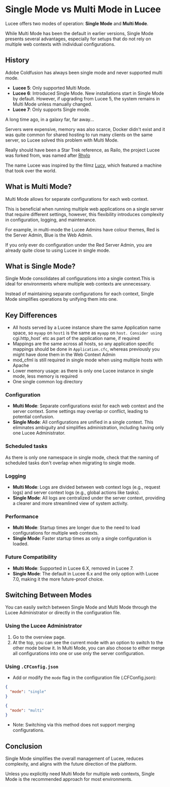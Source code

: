 <!--
{
  "title": "Single Mode vs Multi Mode",
  "id": "single-vs-multi-mode",
  "description": "Understanding the differences between single mode and multi mode in Lucee.",
  "keywords": [
    "Lucee",
    "Single Mode",
    "Multi Mode",
    "Configuration"
  ],
  "categories": [
    "server"
  ]
}
-->

# Single Mode vs Multi Mode in Lucee

Lucee offers two modes of operation: **Single Mode** and **Multi Mode**.

While Multi Mode has been the default in earlier versions, Single Mode presents several advantages, especially for setups that do not rely on multiple web contexts with individual configurations.

## History

Adobe Coldfusion has always been single mode and never supported multi mode.

- **Lucee 5**: Only supported Multi Mode.
- **Lucee 6**: Introduced Single Mode. New installations start in Single Mode by default. However, if upgrading from Lucee 5, the system remains in Multi Mode unless manually changed.
- **Lucee 7**: Only supports Single mode.

A long time ago, in a galaxy far, far away...

Servers were expensive, memory was also scarce, Docker didn't exist and it was quite common for shared hosting to run many clients on the same server, so Lucee solved this problem with Multi Mode.

Really should have been a Star Trek reference, as Railo, the project Lucee was forked from, was named after [Rhylo](https://memory-alpha.fandom.com/wiki/Rhylo)

The name Lucee was inspired by the filmz [Lucy](https://en.wikipedia.org/wiki/Lucy_(2014_film)), which featured a machine that took over the world.

## What is Multi Mode?

Multi Mode allows for separate configurations for each web context.

This is beneficial when running multiple web applications on a single server that require different settings, however, this flexibility introduces complexity in configuration, logging, and maintenance.

For example, in multi-mode the Lucee Admins have colour themes, Red is the Server Admin, Blue is the Web Admin.

If you only ever do configuration under the Red Server Admin, you are already quite close to using Lucee in single mode.

## What is Single Mode?

Single Mode consolidates all configurations into a single context.This is ideal for environments where multiple web contexts are unnecessary.

Instead of maintaining separate configurations for each context, Single Mode simplifies operations by unifying them into one.

## Key Differences

- All hosts served by a Lucee instance share the same Application name space, so `myapp` on `host1` is the same as `myapp` on `host. Consider using `cgi.http_host` etc as part of the application name, if required
- Mappings are the same across all hosts, so any application specific mappings should be done in `Application.cfc`, whereas previously you might have done them in the Web Context Admin
- mod_cfml is still required in single mode when using multiple hosts with Apache
- Lower memory usage: as there is only one Lucee instance in single mode, less memory is required
- One single common log directory

### **Configuration**

- **Multi Mode**: Separate configurations exist for each web context and the server context. Some settings may overlap or conflict, leading to potential confusion.
- **Single Mode**: All configurations are unified in a single context. This eliminates ambiguity and simplifies administration, including having only one Lucee Administrator.

### **Scheduled tasks**

As there is only one namespace in single mode, check that the naming of scheduled tasks don't overlap when migrating to single mode.

### **Logging**

- **Multi Mode**: Logs are divided between web context logs (e.g., request logs) and server context logs (e.g., global actions like tasks).
- **Single Mode**: All logs are centralized under the server context, providing a clearer and more streamlined view of system activity.

### **Performance**

- **Multi Mode**: Startup times are longer due to the need to load configurations for multiple web contexts.
- **Single Mode**: Faster startup times as only a single configuration is loaded.

### **Future Compatibility**

- **Multi Mode**: Supported in Lucee 6.X, removed in Lucee 7.
- **Single Mode**: The default in Lucee 6.x and the only option with Lucee 7.0, making it the more future-proof choice.

## Switching Between Modes

You can easily switch between Single Mode and Multi Mode through the Lucee Administrator or directly in the configuration file.

### Using the Lucee Administrator

1. Go to the overview page.
2. At the top, you can see the current mode with an option to switch to the other mode below it. In Multi Mode, you can also choose to either merge all configurations into one or use only the server configuration.

### Using `.CFConfig.json`

- Add or modify the `mode` flag in the configuration file (.CFConfig.json):

```json
{
  "mode": "single"
}
```

```json
{
  "mode": "multi"
}
```

- Note: Switching via this method does not support merging configurations.

## Conclusion

Single Mode simplifies the overall management of Lucee, reduces complexity, and aligns with the future direction of the platform.

Unless you explicitly need Multi Mode for multiple web contexts, Single Mode is the recommended approach for most environments.

